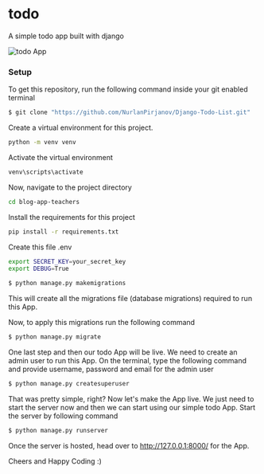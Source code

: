 # todo
A simple todo app built with django

![todo App](https://raw.githubusercontent.com/NurlanPirjanov/todo/main/static/screen_todo.png)
### Setup
To get this repository, run the following command inside your git enabled terminal
```bash
$ git clone "https://github.com/NurlanPirjanov/Django-Todo-List.git"
```

Create a virtual environment for this project.

```bash
python -m venv venv
```

Activate the virtual environment
```bash
venv\scripts\activate 
```

Now, navigate to the project directory
```bash
cd blog-app-teachers
```

Install the requirements for this project
```bash
pip install -r requirements.txt
```

Create this file .env
```bash
export SECRET_KEY=your_secret_key
export DEBUG=True
```

```bash
$ python manage.py makemigrations
```

This will create all the migrations file (database migrations) required to run this App.

Now, to apply this migrations run the following command
```bash
$ python manage.py migrate
```

One last step and then our todo App will be live. We need to create an admin user to run this App. On the terminal, type the following command and provide username, password and email for the admin user
```bash
$ python manage.py createsuperuser
```

That was pretty simple, right? Now let's make the App live. We just need to start the server now and then we can start using our simple todo App. Start the server by following command

```bash
$ python manage.py runserver
```

Once the server is hosted, head over to http://127.0.0.1:8000/ for the App.

Cheers and Happy Coding :)
